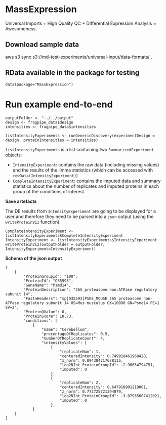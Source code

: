 # MassExpression

Universal Imports + High Quality QC + Differential Expression Analysis = Awesomeness. 

## Download sample data

aws s3 sync s3://md-test-experiments/universal-input/data-formats/ . 

## RData available in the package for testing 

```{r}
data(package="MassExpression")
```

# Run example end-to-end

```{r fragpipe}
outputFolder <- "../../output"
design <- fragpipe_data$design
intensities <- fragpipe_data$intensities

listIntensityExperiments <- runGenericDiscovery(experimentDesign = design, proteinIntensities = intensities)
```

`listIntensityExperiments` is a list containing two `SummarizedExperiment` objects:
  - `IntensityExperiment`: contains the raw data (including missing values) and the results of the limma statistics (which can be accessed with `rowData(IntensityExperiment)`) 
  - `CompleteIntensityExperiment`: contains the imputed data and summary statistics about the number of replicates and imputed proteins in each group of the conditions of interest. 

**Save artefacts**

The DE results from `IntensityExperiment` are going to be displayed for a user and therefore they need to be parsed into a `json` output (using the `writeProteinViz` function).  

```{r}
CompleteIntensityExperiment <- listIntensityExperiments$CompleteIntensityExperiment
IntensityExperiment <- listIntensityExperiments$IntensityExperiment
writeProteinViz(outputFolder = outputFolder, IntensityExperiment=IntensityExperiment)
```

**Schema of the json output**

```
[
	{
		"ProteinGroupId": "100",
		"ProteinId": "O35593",
		"GeneName": "Psmd14",
		"ProteinDescription": "26S proteasome non-ATPase regulatory subunit 14",
		"FastaHeaders": "sp|O35593|PSDE_MOUSE 26S proteasome non-ATPase regulatory subunit 14 OS=Mus musculus OX=10090 GN=Psmd14 PE=1 SV=2",
		"ProteinQValue": 0,
		"ProteinScore": 10.73,
		"conditions": [
			{
				"name": "Cerebellum",
				"precentageOfReplicates": 0.5,
				"numberOfReplicateCount": 4,
				"intensityValues": [
					{
						"replicateNum": 1,
						"centeredIntensity": 0.749918461968428,
						"z_norm": 0.894384217678135,
						"log2NInt_ProteinGroupId": -2.96634794751,
						"Imputed": 0
					},
					{
						"replicateNum": 2,
						"centeredIntensity": 0.647910901219001,
						"z_norm": 0.772725721394879,
						"log2NInt_ProteinGroupId": -3.07935607412021,
						"Imputed": 0
					},
			}
	}
]

```